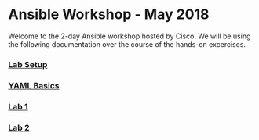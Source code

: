 # Ansible Workshop - May 2018

Welcome to the 2-day Ansible workshop hosted by Cisco. We will be using the following documentation over the course of the hands-on excercises. 

### [Lab Setup](0-Setup.md)

### [YAML Basics](1-yaml.md)

### [Lab 1](labs/ansible-02-ios-modules/0-intro.md)

### [Lab 2](labs/ansible-03-netconf/0-intro.md)
